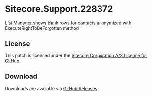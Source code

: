 # Sitecore.Support.228372
List Manager shows blank rows for contacts anonymized with ExecuteRightToBeForgotten method

## License  
This patch is licensed under the [Sitecore Corporation A/S License for GitHub](https://github.com/sitecoresupport/Sitecore.Support.228372/blob/master/LICENSE).  

## Download  
Downloads are available via [GitHub Releases](https://github.com/sitecoresupport/Sitecore.Support.228372/releases).  
